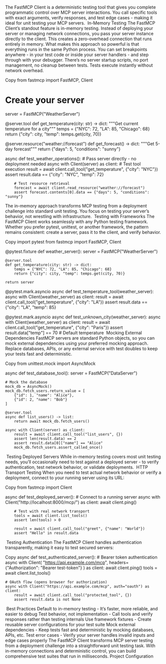 <!-- ---
!-- Timestamp: 2025-08-27 09:18:35
!-- Author: ywatanabe
!-- File: /home/ywatanabe/proj/minimal-pip-project/docs/to_claude/FastMCP_official_testing.md
!-- --- -->

The FastMCP Client is a deterministic testing tool that gives you complete programmatic control over MCP server interactions. You call specific tools with exact arguments, verify responses, and test edge cases - making it ideal for unit testing your MCP servers.
​
In-Memory Testing
The FastMCP Client’s standout feature is in-memory testing. Instead of deploying your server or managing network connections, you pass your server instance directly to the client. This creates a zero-overhead connection that runs entirely in memory.
What makes this approach so powerful is that everything runs in the same Python process. You can set breakpoints anywhere - in your test code or inside your server handlers - and step through with your debugger. There’s no server startup scripts, no port management, no cleanup between tests. Tests execute instantly without network overhead.

Copy
from fastmcp import FastMCP, Client

# Create your server
server = FastMCP("WeatherServer")

@server.tool
def get_temperature(city: str) -> dict:
    """Get current temperature for a city"""
    temps = {"NYC": 72, "LA": 85, "Chicago": 68}
    return {"city": city, "temp": temps.get(city, 70)}

@server.resource("weather://forecast")
def get_forecast() -> dict:
    """Get 5-day forecast"""
    return {"days": 5, "conditions": "sunny"}

async def test_weather_operations():
    # Pass server directly - no deployment needed
    async with Client(server) as client:
        # Test tool execution
        result = await client.call_tool("get_temperature", {"city": "NYC"})
        assert result.data == {"city": "NYC", "temp": 72}
        
        # Test resource retrieval
        forecast = await client.read_resource("weather://forecast")
        assert forecast.contents[0].data == {"days": 5, "conditions": "sunny"}
The in-memory approach transforms MCP testing from a deployment challenge into standard unit testing. You focus on testing your server’s behavior, not wrestling with infrastructure.
​
Testing with Frameworks
The FastMCP Client works seamlessly with any Python testing framework. Whether you prefer pytest, unittest, or another framework, the pattern remains consistent: create a server, pass it to the client, and verify behavior.

Copy
import pytest
from fastmcp import FastMCP, Client

@pytest.fixture
def weather_server():
    server = FastMCP("WeatherServer")
    
    @server.tool
    def get_temperature(city: str) -> dict:
        temps = {"NYC": 72, "LA": 85, "Chicago": 68}
        return {"city": city, "temp": temps.get(city, 70)}
    
    return server

@pytest.mark.asyncio
async def test_temperature_tool(weather_server):
    async with Client(weather_server) as client:
        result = await client.call_tool("get_temperature", {"city": "LA"})
        assert result.data == {"city": "LA", "temp": 85}

@pytest.mark.asyncio
async def test_unknown_city(weather_server):
    async with Client(weather_server) as client:
        result = await client.call_tool("get_temperature", {"city": "Paris"})
        assert result.data["temp"] == 70  # Default temperature
​
Mocking External Dependencies
FastMCP servers are standard Python objects, so you can mock external dependencies using your preferred mocking approach. Replace databases, APIs, or any external service with test doubles to keep your tests fast and deterministic.

Copy
from unittest.mock import AsyncMock

async def test_database_tool():
    server = FastMCP("DataServer")
    
    # Mock the database
    mock_db = AsyncMock()
    mock_db.fetch_users.return_value = [
        {"id": 1, "name": "Alice"},
        {"id": 2, "name": "Bob"}
    ]
    
    @server.tool
    async def list_users() -> list:
        return await mock_db.fetch_users()
    
    async with Client(server) as client:
        result = await client.call_tool("list_users", {})
        assert len(result.data) == 2
        assert result.data[0]["name"] == "Alice"
        mock_db.fetch_users.assert_called_once()
​
Testing Deployed Servers
While in-memory testing covers most unit testing needs, you’ll occasionally need to test against a deployed server - to verify authentication, test network behavior, or validate deployments.
​
HTTP Transport Testing
When you need to test actual network behavior or verify a deployment, connect to your running server using its URL:

Copy
from fastmcp import Client

async def test_deployed_server():
    # Connect to a running server
    async with Client("http://localhost:8000/mcp/") as client:
        await client.ping()
        
        # Test with real network transport
        tools = await client.list_tools()
        assert len(tools) > 0
        
        result = await client.call_tool("greet", {"name": "World"})
        assert "Hello" in result.data
​
Testing Authentication
The FastMCP Client handles authentication transparently, making it easy to test secured servers:

Copy
async def test_authenticated_server():
    # Bearer token authentication
    async with Client(
        "https://api.example.com/mcp",
        headers={"Authorization": "Bearer test-token"}
    ) as client:
        await client.ping()
        tools = await client.list_tools()
        
    # OAuth flow (opens browser for authorization)
    async with Client("https://api.example.com/mcp", auth="oauth") as client:
        result = await client.call_tool("protected_tool", {})
        assert result.data is not None
​
Best Practices
Default to in-memory testing - It’s faster, more reliable, and easier to debug
Test behavior, not implementation - Call tools and verify responses rather than testing internals
Use framework fixtures - Create reusable server configurations for your test suite
Mock external dependencies - Keep tests fast and deterministic by mocking databases, APIs, etc.
Test error cases - Verify your server handles invalid inputs and edge cases properly
The FastMCP Client transforms MCP server testing from a deployment challenge into a straightforward unit testing task. With in-memory connections and deterministic control, you can build comprehensive test suites that run in milliseconds.
Project Configuration

<!-- EOF -->